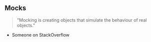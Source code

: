 ## Mocks

> "Mocking is creating objects that simulate the behaviour of real objects." 

+ Someone on StackOverflow
